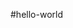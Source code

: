 #hello-world


<!DOCTYPE html>
<html>
<body>

<?php
echo "My first PHP script!";
?>

</body>
</html>
